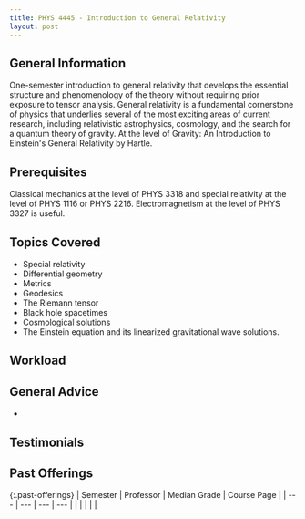```yaml
---
title: PHYS 4445 - Introduction to General Relativity
layout: post
---
```


<link rel="stylesheet" href="/main.css">

## General Information

One-semester introduction to general relativity that develops the essential structure and phenomenology of the theory without requiring prior exposure to tensor analysis. General relativity is a fundamental cornerstone of physics that underlies several of the most exciting areas of current research, including relativistic astrophysics, cosmology, and the search for a quantum theory of gravity. At the level of Gravity: An Introduction to Einstein's General Relativity by Hartle.

## Prerequisites

Classical mechanics at the level of PHYS 3318 and special relativity at the level of PHYS 1116 or PHYS 2216. Electromagnetism at the level of PHYS 3327 is useful.

## Topics Covered

  - Special relativity
  - Differential geometry
  - Metrics
  - Geodesics
  - The Riemann tensor
  - Black hole spacetimes
  - Cosmological solutions
  - The Einstein equation and its linearized gravitational wave solutions.

## Workload



## General Advice

  - 

## Testimonials



## Past Offerings

{:.past-offerings}
| Semester | Professor | Median Grade | Course Page |
| --- | --- | --- | --- |
|  |  |  |  |
